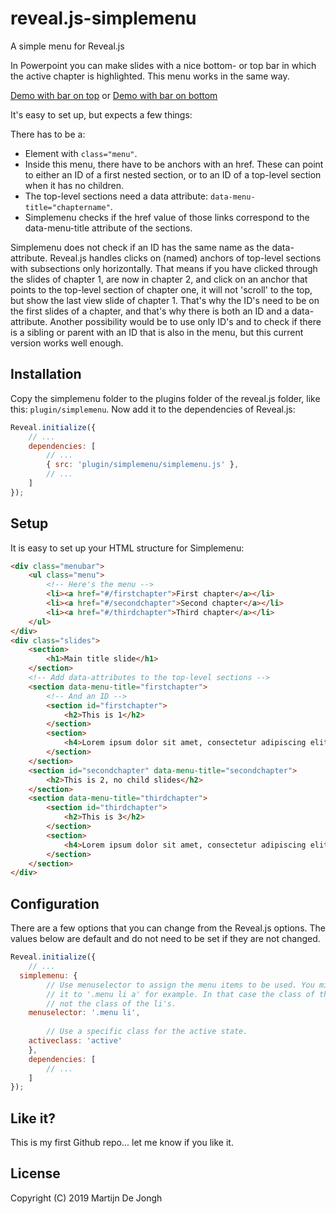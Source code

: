 # reveal.js-simplemenu
A simple menu for Reveal.js

In Powerpoint you can make slides with a nice bottom- or top bar in which the active chapter is highlighted. This menu works in the same way. 

[Demo with bar on top](https://martinomagnifico.github.io/reveal.js-simplemenu/demo.html)
or
[Demo with bar on bottom](https://martinomagnifico.github.io/reveal.js-simplemenu/bottombar.html)



It's easy to set up, but expects a few things:

There has to be a:

- Element with `class="menu"`. 
- Inside this menu, there have to be anchors with an href. These can point to either an ID of a first nested section, or to an ID of a top-level section when it has no children. 
- The top-level sections need a data attribute: `data-menu-title="chaptername"`.
- Simplemenu checks if the href value of those links correspond to the data-menu-title attribute of the sections. 

Simplemenu does not check if an ID has the same name as the data-attribute. Reveal.js handles clicks on (named) anchors of top-level sections with subsections only horizontally. That means if you have clicked through the slides of chapter 1, are now in chapter 2, and click on an anchor that points to the top-level section of chapter one, it will not 'scroll' to the top, but show the last view slide of chapter 1. That's why the ID's need to be on the first slides of a chapter, and that's why there is both an ID and a data-attribute. Another possibility would be to use only ID's and to check if there is a sibling or parent with an ID that is also in the menu, but this current version works well enough.



## Installation

Copy the simplemenu folder to the plugins folder of the reveal.js folder, like this: `plugin/simplemenu`. Now add it to the dependencies of Reveal.js:


```javascript
Reveal.initialize({
	// ...
	dependencies: [
		// ... 
		{ src: 'plugin/simplemenu/simplemenu.js' },
		// ... 
	]
});
```


## Setup

It is easy to set up your HTML structure for Simplemenu: 

```html
<div class="menubar">
	<ul class="menu">
		<!-- Here's the menu -->
		<li><a href="#/firstchapter">First chapter</a></li>
		<li><a href="#/secondchapter">Second chapter</a></li>
		<li><a href="#/thirdchapter">Third chapter</a></li>
	</ul>
</div>
<div class="slides">
	<section>
		<h1>Main title slide</h1>
	</section>
	<!-- Add data-attributes to the top-level sections -->
	<section data-menu-title="firstchapter">
		<!-- And an ID -->
		<section id="firstchapter">
			<h2>This is 1</h2>
		</section>
		<section>
			<h4>Lorem ipsum dolor sit amet, consectetur adipiscing elit.</h4>
		</section>
	</section>
	<section id="secondchapter" data-menu-title="secondchapter">
		<h2>This is 2, no child slides</h2>
	</section>
	<section data-menu-title="thirdchapter">
		<section id="thirdchapter">
			<h2>This is 3</h2>
		</section>
		<section>
			<h4>Lorem ipsum dolor sit amet, consectetur adipiscing elit.</h4>
		</section>
	</section>
</div>
```


## Configuration

There are a few options that you can change from the Reveal.js options. The values below are default and do not need to be set if they are not changed.

```javascript
Reveal.initialize({
	// ...
  simplemenu: {
    	// Use menuselector to assign the menu items to be used. You might want to point 
    	// it to '.menu li a' for example. In that case the class of the a's will toggle, 
    	// not the class of the li's.
  	menuselector: '.menu li',
    
    	// Use a specific class for the active state.
	activeclass: 'active'
	},
	dependencies: [
		// ... 
	]
});
```

## Like it?
This is my first Github repo... let me know if you like it.


## License

Copyright (C) 2019 Martijn De Jongh